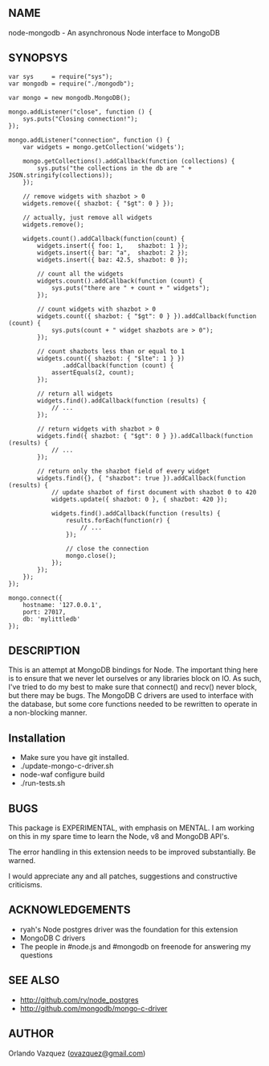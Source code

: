NAME
----

node-mongodb - An asynchronous Node interface to MongoDB

SYNOPSYS
--------

    var sys     = require("sys");
    var mongodb = require("./mongodb");

    var mongo = new mongodb.MongoDB();

    mongo.addListener("close", function () {
        sys.puts("Closing connection!");
    });

    mongo.addListener("connection", function () {
        var widgets = mongo.getCollection('widgets');

        mongo.getCollections().addCallback(function (collections) {
            sys.puts("the collections in the db are " + JSON.stringify(collections));
        });

        // remove widgets with shazbot > 0
        widgets.remove({ shazbot: { "$gt": 0 } });

        // actually, just remove all widgets
        widgets.remove();

        widgets.count().addCallback(function(count) {
            widgets.insert({ foo: 1,    shazbot: 1 });
            widgets.insert({ bar: "a",  shazbot: 2 });
            widgets.insert({ baz: 42.5, shazbot: 0 });

            // count all the widgets
            widgets.count().addCallback(function (count) {
                sys.puts("there are " + count + " widgets");
            });

            // count widgets with shazbot > 0
            widgets.count({ shazbot: { "$gt": 0 } }).addCallback(function (count) {
                sys.puts(count + " widget shazbots are > 0");
            });

            // count shazbots less than or equal to 1
            widgets.count({ shazbot: { "$lte": 1 } })
                   .addCallback(function (count) {
                assertEquals(2, count);
            });

            // return all widgets
            widgets.find().addCallback(function (results) {
                // ...
            });

            // return widgets with shazbot > 0
            widgets.find({ shazbot: { "$gt": 0 } }).addCallback(function (results) {
                // ...
            });

            // return only the shazbot field of every widget
            widgets.find({}, { "shazbot": true }).addCallback(function (results) {
                // update shazbot of first document with shazbot 0 to 420
                widgets.update({ shazbot: 0 }, { shazbot: 420 });

                widgets.find().addCallback(function (results) {
                    results.forEach(function(r) {
                        // ...
                    });

                    // close the connection
                    mongo.close();
                });
            });
        });
    });

    mongo.connect({
        hostname: '127.0.0.1',
        port: 27017,
        db: 'mylittledb'
    });

DESCRIPTION
-----------

This is an attempt at MongoDB bindings for Node. The important thing here is
to ensure that we never let ourselves or any libraries block on IO. As such,
I've tried to do my best to make sure that connect() and recv() never block,
but there may be bugs. The MongoDB C drivers are used to interface with the
database, but some core functions needed to be rewritten  to operate in a
non-blocking manner.

Installation
------------

- Make sure you have git installed.
- ./update-mongo-c-driver.sh
- node-waf configure build
- ./run-tests.sh

BUGS
----

This package is EXPERIMENTAL, with emphasis on MENTAL. I am working on this in
my spare time to learn the Node, v8 and MongoDB API's.

The error handling in this extension needs to be improved substantially. Be
warned.

I would appreciate any and all patches, suggestions and constructive
criticisms.

ACKNOWLEDGEMENTS
----------------

- ryah's Node postgres driver was the foundation for this extension
- MongoDB C drivers
- The people in #node.js and #mongodb on freenode for answering my questions

SEE ALSO
--------

- http://github.com/ry/node_postgres
- http://github.com/mongodb/mongo-c-driver

AUTHOR
------

Orlando Vazquez (ovazquez@gmail.com)
